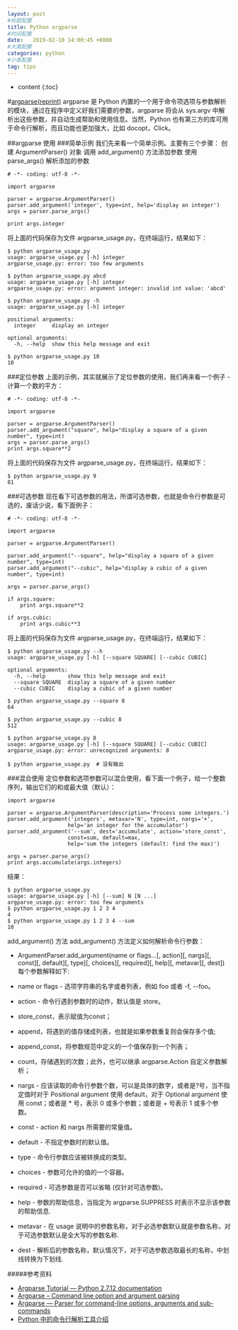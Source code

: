 ```yaml
---
layout: post
#标题配置
title: Python argparse
#时间配置
date:   2019-02-10 14:00:45 +0800
#大类配置
categories: python
#小类配置
tag: tips
---
```


* content
{:toc}

#[argparse(reprint)](http://wiki.jikexueyuan.com/project/explore-python/Standard-Modules/argparse.html)
argparse 是 Python 内置的一个用于命令项选项与参数解析的模块，通过在程序中定义好我们需要的参数，argparse 将会从 sys.argv 中解析出这些参数，并自动生成帮助和使用信息。当然，Python 也有第三方的库可用于命令行解析，而且功能也更加强大，比如 docopt，Click。

##argparse 使用
###简单示例
我们先来看一个简单示例。主要有三个步骤：
创建 ArgumentParser() 对象
调用 add_argument() 方法添加参数
使用 parse_args() 解析添加的参数
```
# -*- coding: utf-8 -*-

import argparse

parser = argparse.ArgumentParser()
parser.add_argument('integer', type=int, help='display an integer')
args = parser.parse_args()

print args.integer
```
将上面的代码保存为文件 argparse_usage.py，在终端运行，结果如下：
```
$ python argparse_usage.py
usage: argparse_usage.py [-h] integer
argparse_usage.py: error: too few arguments

$ python argparse_usage.py abcd
usage: argparse_usage.py [-h] integer
argparse_usage.py: error: argument integer: invalid int value: 'abcd'

$ python argparse_usage.py -h
usage: argparse_usage.py [-h] integer

positional arguments:
  integer     display an integer

optional arguments:
  -h, --help  show this help message and exit

$ python argparse_usage.py 10
10
```
###定位参数
上面的示例，其实就展示了定位参数的使用，我们再来看一个例子 - 计算一个数的平方：
```
# -*- coding: utf-8 -*-

import argparse

parser = argparse.ArgumentParser()
parser.add_argument("square", help="display a square of a given number", type=int)
args = parser.parse_args()
print args.square**2
```
将上面的代码保存为文件 argparse_usage.py，在终端运行，结果如下：
```
$ python argparse_usage.py 9
81
```
###可选参数
现在看下可选参数的用法，所谓可选参数，也就是命令行参数是可选的，废话少说，看下面例子：
```
# -*- coding: utf-8 -*-

import argparse

parser = argparse.ArgumentParser()

parser.add_argument("--square", help="display a square of a given number", type=int)
parser.add_argument("--cubic", help="display a cubic of a given number", type=int)

args = parser.parse_args()

if args.square:
    print args.square**2

if args.cubic:
    print args.cubic**3
```
将上面的代码保存为文件 argparse_usage.py，在终端运行，结果如下：
```
$ python argparse_usage.py --h
usage: argparse_usage.py [-h] [--square SQUARE] [--cubic CUBIC]

optional arguments:
  -h, --help       show this help message and exit
  --square SQUARE  display a square of a given number
  --cubic CUBIC    display a cubic of a given number

$ python argparse_usage.py --square 8
64

$ python argparse_usage.py --cubic 8
512

$ python argparse_usage.py 8
usage: argparse_usage.py [-h] [--square SQUARE] [--cubic CUBIC]
argparse_usage.py: error: unrecognized arguments: 8

$ python argparse_usage.py  # 没有输出
```
###混合使用
定位参数和选项参数可以混合使用，看下面一个例子，给一个整数序列，输出它们的和或最大值（默认）：
```
import argparse

parser = argparse.ArgumentParser(description='Process some integers.')
parser.add_argument('integers', metavar='N', type=int, nargs='+',
                   help='an integer for the accumulator')
parser.add_argument('--sum', dest='accumulate', action='store_const',
                   const=sum, default=max,
                   help='sum the integers (default: find the max)')

args = parser.parse_args()
print args.accumulate(args.integers)
```
结果：
```
$ python argparse_usage.py
usage: argparse_usage.py [-h] [--sum] N [N ...]
argparse_usage.py: error: too few arguments
$ python argparse_usage.py 1 2 3 4
4
$ python argparse_usage.py 1 2 3 4 --sum
10
```
add_argument() 方法
add_argument() 方法定义如何解析命令行参数：

- ArgumentParser.add_argument(name or flags...[, action][, nargs][, const][, default][, type][, choices][, required][, help][, metavar][, dest])
每个参数解释如下:

- name or flags - 选项字符串的名字或者列表，例如 foo 或者 -f, --foo。
- action - 命令行遇到参数时的动作，默认值是 store。
- store_const，表示赋值为const；
- append，将遇到的值存储成列表，也就是如果参数重复则会保存多个值;
- append_const，将参数规范中定义的一个值保存到一个列表；
- count，存储遇到的次数；此外，也可以继承 argparse.Action 自定义参数解析；
- nargs - 应该读取的命令行参数个数，可以是具体的数字，或者是?号，当不指定值时对于 Positional argument 使用 default，对于 Optional argument 使用 const；或者是 * 号，表示 0 或多个参数；或者是 + 号表示 1 或多个参数。
- const - action 和 nargs 所需要的常量值。
- default - 不指定参数时的默认值。
- type - 命令行参数应该被转换成的类型。
- choices - 参数可允许的值的一个容器。
- required - 可选参数是否可以省略 (仅针对可选参数)。
- help - 参数的帮助信息，当指定为 argparse.SUPPRESS 时表示不显示该参数的帮助信息.
- metavar - 在 usage 说明中的参数名称，对于必选参数默认就是参数名称，对于可选参数默认是全大写的参数名称.
- dest - 解析后的参数名称，默认情况下，对于可选参数选取最长的名称，中划线转换为下划线.

#####参考资料
- [Argparse Tutorial — Python 2.7.12 documentation](https://docs.python.org/2/howto/argparse.html)
- [Argparse – Command line option and argument parsing](https://pymotw.com/2/argparse/)
- [Argparse — Parser for command-line options, arguments and sub-commands](http://python.usyiyi.cn/python_278/library/argparse.html)
- [Python 中的命令行解析工具介绍](http://lingxiankong.github.io/blog/2014/01/14/command-line-parser/)
